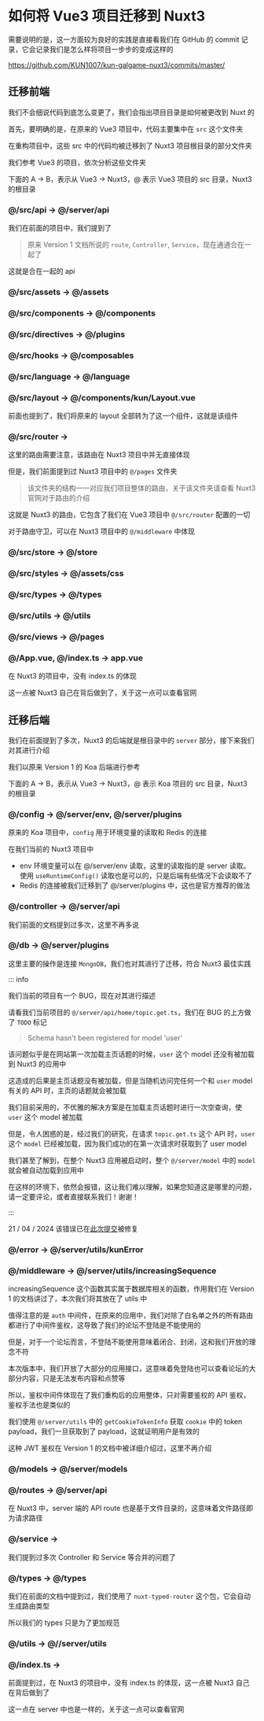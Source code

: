 # 如何将 Vue3 项目迁移到 Nuxt3

需要说明的是，这一方面较为良好的实践是直接看我们在 GitHub 的 commit 记录，它会记录我们是怎么样将项目一步步的变成这样的

https://github.com/KUN1007/kun-galgame-nuxt3/commits/master/

## 迁移前端

我们不会细说代码到底怎么变更了，我们会指出项目目录是如何被更改到 Nuxt 的

首先，要明确的是，在原来的 Vue3 项目中，代码主要集中在 `src` 这个文件夹

在重构项目中，这些 src 中的代码均被迁移到了 Nuxt3 项目根目录的部分文件夹

我们参考 Vue3 的项目，依次分析这些文件夹

下面的 A -> B，表示从 Vue3 -> Nuxt3，@ 表示 Vue3 项目的 src 目录，Nuxt3 的根目录

### @/src/api -> @/server/api

我们在前面的项目中，我们提到了

> 原来 Version 1 文档所说的 `route`, `Controller`, `Service`，现在通通合在一起了

这就是合在一起的 api

### @/src/assets -> @/assets

### @/src/components -> @/components

### @/src/directives -> @/plugins

### @/src/hooks -> @/composables

### @/src/language -> @/language

### @/src/layout -> @/components/kun/Layout.vue

前面也提到了，我们将原来的 layout 全部转为了这一个组件，这就是该组件

### @/src/router -> 

这里的路由需要注意，该路由在 Nuxt3 项目中并无直接体现

但是，我们前面提到过 Nuxt3 项目中的 `@/pages` 文件夹

> 该文件夹的结构一一对应我们项目整体的路由，关于该文件夹请查看 Nuxt3 官网对于路由的介绍

这就是 Nuxt3 的路由，它包含了我们在 Vue3 项目中 `@/src/router` 配置的一切

对于路由守卫，可以在 Nuxt3 项目中的 `@/middleware` 中体现

### @/src/store -> @/store

### @/src/styles -> @/assets/css

### @/src/types -> @/types

### @/src/utils -> @/utils

### @/src/views -> @/pages

### @/App.vue, @/index.ts -> app.vue

在 Nuxt3 的项目中，没有 index.ts 的体现

这一点被 Nuxt3 自己在背后做到了，关于这一点可以查看官网

## 迁移后端

我们在前面提到了多次，Nuxt3 的后端就是根目录中的 `server` 部分，接下来我们对其进行介绍

我们以原来 Version 1 的 Koa 后端进行参考

下面的 A -> B，表示从 Vue3 -> Nuxt3，@ 表示 Koa 项目的 src 目录，Nuxt3 的根目录

### @/config -> @/server/env, @/server/plugins

原来的 Koa 项目中，`config` 用于环境变量的读取和 Redis 的连接

在我们当前的 Nuxt3 项目中

* env 环境变量可以在 @/server/env 读取，这里的读取指的是 server 读取。使用 `useRuntimeConfig()` 读取也是可以的，只是后端有些情况下会读取不了
* Redis 的连接被我们迁移到了 @/server/plugins 中，这也是官方推荐的做法

### @/controller -> @/server/api

我们前面的文档提到过多次，这里不再多说

### @/db -> @/server/plugins

这里主要的操作是连接 `MongoDB`，我们也对其进行了迁移，符合 Nuxt3 最佳实践

::: info

我们当前的项目有一个 BUG，现在对其进行描述

请看我们当前项目的 `@/server/api/home/topic.get.ts`，我们在 BUG 的上方做了 `TODO` 标记

> Schema hasn't been registered for model 'user'

该问题似乎是在网站第一次加载主页话题的时候，`user` 这个 model 还没有被加载到 Nuxt3 的应用中

这造成的后果是主页话题没有被加载，但是当随机访问完任何一个和 `user` model 有关的 API 时，主页的话题就会被加载

我们目前采用的，不优雅的解决方案是在加载主页话题时进行一次空查询，使 `user` 这个 model 被加载

但是，令人困惑的是，经过我们的研究，在请求 `topic.get.ts` 这个 API 时，`user` 这个 `model` 已经被加载，因为我们成功的在第一次请求时获取到了 user model

我们甚至了解到，在整个 Nuxt3 应用被启动时，整个 `@/server/model` 中的 `model` 就会被自动加载到应用中

在这样的环境下，依然会报错，这让我们难以理解，如果您知道这是哪里的问题，请一定要评论，或者直接联系我们！谢谢！

:::

21 / 04 / 2024 该错误已在[此次提交](https://github.com/KUN1007/kun-galgame-nuxt3/commit/8e8e1c390bd7315fedce0855470094b37b3e919f)被修复

### @/error -> @/server/utils/kunError

### @/middleware -> @/server/utils/increasingSequence

increasingSequence 这个函数其实属于数据库相关的函数，作用我们在 Version 1 的文档讲过了，本次我们将其放在了 utils 中

值得注意的是 `auth` 中间件，在原来的应用中，我们对除了白名单之外的所有路由都进行了中间件鉴权，这导致了我们的论坛不登陆是不能使用的

但是，对于一个论坛而言，不登陆不能使用意味着闭合、封闭，这和我们开放的理念不符

本次版本中，我们开放了大部分的应用接口，这意味着免登陆也可以查看论坛的大部分内容，只是无法发布内容和点赞等

所以，鉴权中间件体现在了我们重构后的应用整体，只对需要鉴权的 API 鉴权，鉴权手法也是类似的

我们使用 `@/server/utils` 中的 `getCookieTokenInfo` 获取 `cookie` 中的 token payload，我们一旦获取到了 payload，这就证明用户是有效的

这种 JWT 鉴权在 Version 1 的文档中被详细介绍过，这里不再介绍

### @/models -> @/server/models

### @/routes -> @/server/api

在 Nuxt3 中，server 端的 API route 也是基于文件目录的，这意味着文件路径即为请求路径

### @/service -> 

我们提到过多次 Controller 和 Service 等合并的问题了

### @/types -> @/types

我们在前面的文档中提到过，我们使用了 `nuxt-typed-router` 这个包，它会自动生成路由类型

所以我们的 types 只是为了更加规范

### @/utils -> @//server/utils

### @/index.ts ->

前面提到过，在 Nuxt3 的项目中，没有 index.ts 的体现，这一点被 Nuxt3 自己在背后做到了

这一点在 server 中也是一样的，关于这一点可以查看官网

